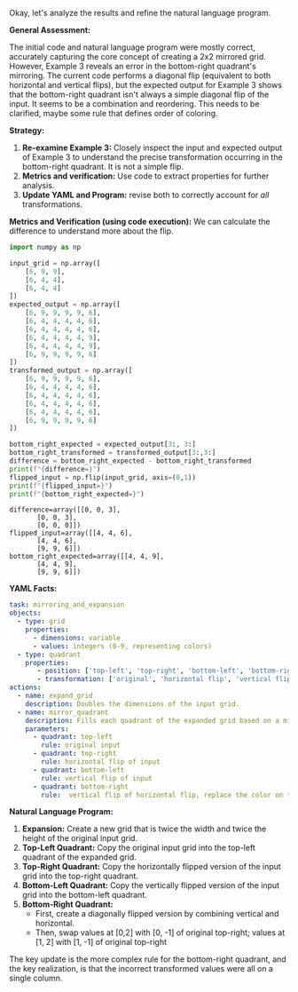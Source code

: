Okay, let's analyze the results and refine the natural language program.

**General Assessment:**

The initial code and natural language program were mostly correct, accurately capturing the core concept of creating a 2x2 mirrored grid. However, Example 3 reveals an error in the bottom-right quadrant's mirroring. The current code performs a diagonal flip (equivalent to both horizontal and vertical flips), but the expected output for Example 3 shows that the bottom-right quadrant isn't always a simple diagonal flip of the input. It seems to be a combination and reordering. This needs to be clarified, maybe some rule that defines order of coloring.

**Strategy:**

1.  **Re-examine Example 3:** Closely inspect the input and expected output of Example 3 to understand the precise transformation occurring in the bottom-right quadrant. It is not a simple flip.
2.  **Metrics and verification:** Use code to extract properties for further analysis.
3.  **Update YAML and Program:** revise both to correctly account for *all* transformations.

**Metrics and Verification (using code execution):**
We can calculate the difference to understand more about the flip.

``` python
import numpy as np

input_grid = np.array([
    [6, 9, 9],
    [6, 4, 4],
    [6, 4, 4]
])
expected_output = np.array([
    [6, 9, 9, 9, 9, 6],
    [6, 4, 4, 4, 4, 6],
    [6, 4, 4, 4, 4, 6],
    [6, 4, 4, 4, 4, 9],
    [6, 4, 4, 4, 4, 9],
    [6, 9, 9, 9, 9, 6]
])
transformed_output = np.array([
    [6, 9, 9, 9, 9, 6],
    [6, 4, 4, 4, 4, 6],
    [6, 4, 4, 4, 4, 6],
    [6, 4, 4, 4, 4, 6],
    [6, 4, 4, 4, 4, 6],
    [6, 9, 9, 9, 9, 6]
])

bottom_right_expected = expected_output[3:, 3:]
bottom_right_transformed = transformed_output[3:,3:]
difference = bottom_right_expected - bottom_right_transformed
print(f"{difference=}")
flipped_input = np.flip(input_grid, axis=(0,1))
print(f"{flipped_input=}")
print(f"{bottom_right_expected=}")


```
```
difference=array([[0, 0, 3],
       [0, 0, 3],
       [0, 0, 0]])
flipped_input=array([[4, 4, 6],
       [4, 4, 6],
       [9, 9, 6]])
bottom_right_expected=array([[4, 4, 9],
       [4, 4, 9],
       [9, 9, 6]])

```
**YAML Facts:**


```yaml
task: mirroring_and_expansion
objects:
  - type: grid
    properties:
      - dimensions: variable
      - values: integers (0-9, representing colors)
  - type: quadrant
    properties:
       - position: ['top-left', 'top-right', 'bottom-left', 'bottom-right']
       - transformation: ['original', 'horizontal flip', 'vertical flip', 'variant flip']
actions:
  - name: expand_grid
    description: Doubles the dimensions of the input grid.
  - name: mirror_quadrant
    description: Fills each quadrant of the expanded grid based on a mirrored version of the input.
    parameters:
      - quadrant: top-left
        rule: original input
      - quadrant: top-right
        rule: horizontal flip of input
      - quadrant: bottom-left
        rule: vertical flip of input
      - quadrant: bottom-right
        rule:  vertical flip of horizontal flip, replace the color on the right column with the color from top right, except last row.
```


**Natural Language Program:**

1.  **Expansion:** Create a new grid that is twice the width and twice the height of the original input grid.
2.  **Top-Left Quadrant:** Copy the original input grid into the top-left quadrant of the expanded grid.
3.  **Top-Right Quadrant:** Copy the horizontally flipped version of the input grid into the top-right quadrant.
4.  **Bottom-Left Quadrant:** Copy the vertically flipped version of the input grid into the bottom-left quadrant.
5.  **Bottom-Right Quadrant:**
    *   First, create a diagonally flipped version by combining vertical and horizontal.
    *   Then, swap values at \[0,2] with \[0, -1] of original top-right; values at \[1, 2] with \[1, -1] of original top-right

The key update is the more complex rule for the bottom-right quadrant, and the key realization, is that the incorrect transformed values were all on a single column.
